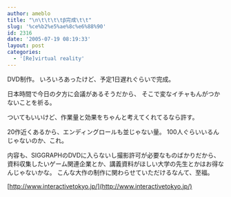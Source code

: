 ```yaml
---
author: ameblo
title: "\n\t\t\t\tβ完成\t\t"
slug: '%ce%b2%e5%ae%8c%e6%88%90'
id: 2316
date: '2005-07-19 08:19:33'
layout: post
categories:
  - '[Re]virtual reality'
---
```


DVD制作。 いろいろあったけど、予定1日遅れぐらいで完成。

日本時間で今日の夕方に会議があるそうだから、 そこで変なイチャもんがつかないことを祈る。

ついてもいいけど、作業量と効果をちゃんと考えてくれてるなら許す。

20作近くあるから、エンディングロールも並じゃない量。 100人ぐらいいるんじゃないのか、これ。

内容も、SIGGRAPHのDVDに入らないし撮影許可が必要なものばかりだから、資料収集したいゲーム関連企業とか、講義資料がほしい大学の先生とかはお得なんじゃないかな。 こんな大作の制作に関わらせていただけるなんて、至福。

[http://www.interactivetokyo.jp/](http://www.interactivetokyo.jp/)